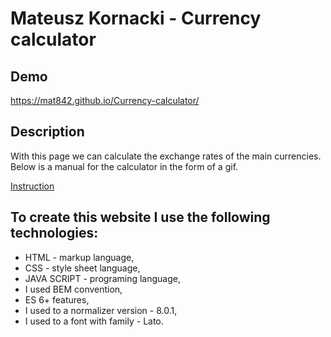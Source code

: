 # Mateusz Kornacki - Currency calculator

## Demo

https://mat842.github.io/Currency-calculator/

## Description

With this page we can calculate the exchange rates of the main currencies.
Below is a manual for the calculator in the form of a gif.

[Instruction](images/instruction.gif)

## To create this website I use the following technologies:

- HTML - markup language,
- CSS - style sheet language,
- JAVA SCRIPT - programing language,
- I used BEM convention,
- ES 6+ features,
- I used to a normalizer version - 8.0.1,
- I used to a font with family - Lato.
